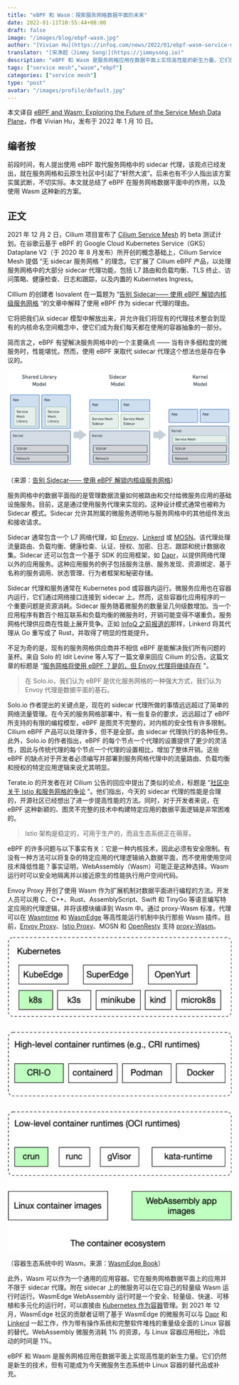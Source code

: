 ```yaml
---
title: "eBPF 和 Wasm：探索服务网格数据平面的未来"
date: 2022-01-11T10:55:44+08:00
draft: false
image: "/images/blog/ebpf-wasm.jpg"
author: "[Vivian Hu](https://infoq.com/news/2022/01/ebpf-wasm-service-mesh/)"
translator: "[宋净超（Jimmy Song）](https://jimmysong.io)"
description: "eBPF 和 Wasm 是服务网格应用在数据平面上实现高性能的新生力量。它们仍然是新生的技术，但有可能成为今天微服务生态系统中 Linux 容器的替代品或补充。"
tags: ["service mesh","wasm","ebpf"]
categories: ["service mesh"]
type: "post"
avatar: "/images/profile/default.jpg"
---
```


本文译自 [eBPF and Wasm: Exploring the Future of the Service Mesh Data Plane](https://infoq.com/news/2022/01/ebpf-wasm-service-mesh/)，作者 Vivian Hu，发布于 2022 年 1 月 10 日。

## 编者按

前段时间，有人提出使用 eBPF 取代服务网格中的 sidecar 代理，该观点已经发出，就在服务网格和云原生社区中引起了“轩然大波”。后来也有不少人指出该方案实属武断，不切实际。本文就总结了 eBPF 在服务网格数据平面中的作用，以及使用 Wasm 这种新的方案。

## 正文

2021 年 12 月 2 日，Cilium 项目宣布了 [Cilium Service Mesh](https://cilium.io/blog/2021/12/01/cilium-service-mesh-beta) 的 beta 测试计划。在谷歌云基于 eBPF 的 Google Cloud Kubernetes Service（GKS）Dataplane V2（于 2020 年 8 月发布）所开创的概念基础上，Cilium Service Mesh 提倡 “无 sidecar 服务网格 " 的理念。它扩展了 Cilium eBPF 产品，以处理服务网格中的大部分 sidecar 代理功能，包括 L7 路由和负载均衡、TLS 终止、访问策略、健康检查、日志和跟踪，以及内置的 Kubernetes Ingress。

Cillium 的创建者 Isovalent 在一篇题为 “[告别 Sidecar—— 使用 eBPF 解锁内核级服务网格](https://cloudnative.to/blog/ebpf-solve-service-mesh-sidecar/) “的文章中解释了使用 eBPF 作为 sidecar 代理的理由。

它将把我们从 sidecar 模型中解放出来，并允许我们将现有的代理技术整合到现有的内核命名空间概念中，使它们成为我们每天都在使用的容器抽象的一部分。

简而言之，eBPF 有望解决服务网格中的一个主要痛点 —— 当有许多细粒度的微服务时，性能堪忧。然而，使用 eBPF 来取代 sidecar 代理这个想法也是存在争议的。

![告别 sidecar](008i3skNly1gy9u3uba27j31x70u0dk7.jpg) 

（来源：[告别 Sidecar—— 使用 eBPF 解锁内核级服务网格](https://cloudnative.to/blog/ebpf-solve-service-mesh-sidecar/)）

服务网格中的数据平面指的是管理数据流量如何被路由和交付给微服务应用的基础设施服务。目前，这是通过使用服务代理来实现的。这种设计模式通常也被称为 Sidecar 模式。Sidecar 允许其附属的微服务透明地与服务网格中的其他组件发出和接收请求。

Sidecar 通常包含一个 L7 网络代理，如 [Envoy](https://envoyproxy.io/)、[Linkerd](https://linkerd.io/) 或 [MOSN](https://mosn.io/)。该代理处理流量路由、负载均衡、健康检查、认证、授权、加密、日志、跟踪和统计数据收集。Sidecar 还可以包含一个基于 SDK 的应用框架，如 [Dapr](https://dapr.io/)，以提供网络代理以外的应用服务。这种应用服务的例子包括服务注册、服务发现、资源绑定、基于名称的服务调用、状态管理、行为者框架和秘密存储。

Sidecar 代理和服务通常在 Kubernetes pod 或容器内运行。微服务应用也在容器内运行，它们通过网络接口连接到 sidecar 上。然而，这些容器化应用程序的一个重要问题是资源消耗。Sidecar 服务随着微服务的数量呈几何级数增加。当一个应用程序有数百个相互联系和负载均衡的微服务时，开销可能变得不堪重负。服务网格代理供应商在性能上展开竞争。正如 [InfoQ 之前报道的](https://www.infoq.com/news/2021/08/linkerd-rust-cloud-native/)那样，Linkerd 将其代理从 Go 重写成了 Rust，并取得了明显的性能提升。

不足为奇的是，现有的服务网格供应商并不相信 eBPF 是能解决我们所有问题的圣杯。来自 Solo 的 Idit Levine 等人写了一篇文章来回应 Cilium 的公告。这篇文章的标题是 “[服务网格将使用 eBPF ？是的，但 Envoy 代理将继续存在](https://www.zhaohuabing.com/post/2021-12-19-ebpf-for-service-mesh/) "。

> 在 Solo.io，我们认为 eBPF 是优化服务网格的一种强大方式，我们认为 Envoy 代理是数据平面的基石。

Solo.io 作者提出的关键点是，现在的 sidecar 代理所做的事情远远超过了简单的网络流量管理。在今天的服务网格部署中，有一些复杂的要求，远远超过了 eBPF 所支持的有限的编程模型，eBPF 是图灵不完整的，对内核的安全性有许多限制。Cilium eBPF 产品可以处理许多，但不是全部，由 sidecar 代理执行的各种任务。此外，Solo.io 的作者指出，eBPF 的每个节点一个代理的设置提供了更少的灵活性，因此与传统代理的每个节点一个代理的设置相比，增加了整体开销。这些 eBPF 的缺点对于开发者必须编写并部署到服务网格代理中的流量路由、负载均衡和授权的特定应用逻辑来说尤其明显。

Terate.io 的开发者在对 Cilium 公告的回应中提出了类似的论点，标题是 “[社区中关于 Istio 和服务网格的争论](https://www.tetrate.io/blog/the-debate-in-the-community-about-istio-and-service-mesh/) "。他们指出，今天的 sidecar 代理的性能是合理的，开源社区已经想出了进一步提高性能的方法。同时，对于开发者来说，在 eBPF 这种新颖的、图灵不完整的技术中构建特定应用的数据平面逻辑是非常困难的。

> Istio 架构是稳定的，可用于生产的，而且生态系统正在萌芽。

eBPF 的许多问题与以下事实有关：它是一种内核技术，因此必须有安全限制。有没有一种方法可以将复杂的特定应用的代理逻辑纳入数据平面，而不使用使用空间技术降低性能？事实证明，WebAssembly（Wasm）可能正是这种选择。Wasm 运行时可以安全地隔离并以接近原生的性能执行用户空间代码。

Envoy Proxy 开创了使用 Wasm 作为扩展机制对数据平面进行编程的方法。开发人员可以用 C、C++、Rust、AssemblyScript、Swift 和 TinyGo 等语言编写特定应用的代理逻辑，并将该模块编译到 Wasm 中。通过 proxy-Wasm 标准，代理可以在 [Wasmtime](https://github.com/bytecodealliance/wasmtime) 和 [WasmEdge](https://github.com/WasmEdge/WasmEdge) 等高性能运行机制中执行那些 Wasm 插件。目前，[Envoy Proxy](https://envoyproxy.io/)、[Istio Proxy](https://github.com/istio/proxy)、MOSN 和 [OpenResty](http://openresty.org/) 支持 [proxy-Wasm](https://github.com/proxy-wasm)。

![容器生态](008i3skNly1gy9u3wo1dnj30u015yq70.jpg) 

（容器生态系统中的 Wasm，来源：[WasmEdge Book](https://wasmedge.org/book/en/kubernetes.html)）

此外，Wasm 可以作为一个通用的应用容器。它在服务网格数据平面上的应用并不限于 sidecar 代理。附在 sidecar 上的微服务可以在它自己的轻量级 Wasm 运行时运行。WasmEdge WebAssembly 运行时是一个安全、轻量级、快速、可移植和多元化的运行时，可以直接由 [Kubernetes 作为容器](https://wasmedge.org/book/en/kubernetes.html)管理。到 2021 年 12 月，WasmEdge 社区的贡献者证明了基于 WasmEdge 的微服务可以与 [Dapr](https://github.com/second-state/dapr-wasm) 和 [Linkerd](https://github.com/Liquid-Reply/kind-crun-wasm) 一起工作，作为带有操作系统和完整软件堆栈的重量级全面的 Linux 容器的替代。WebAssembly 微服务消耗 1% 的资源，与 Linux 容器应用相比，冷启动的时间是 1%。

eBPF 和 Wasm 是服务网格应用在数据平面上实现高性能的新生力量。它们仍然是新生的技术，但有可能成为今天微服务生态系统中 Linux 容器的替代品或补充。
